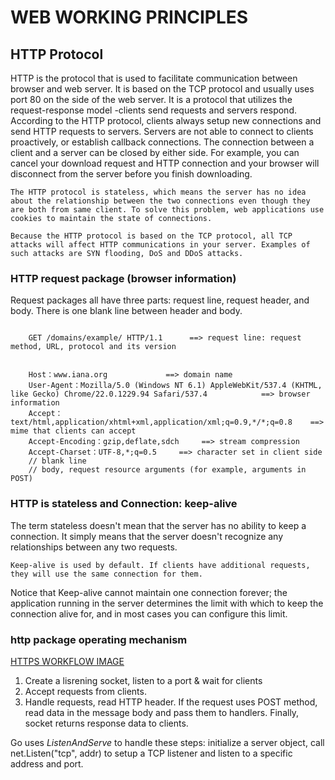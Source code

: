 # WEB WORKING PRINCIPLES

## HTTP Protocol

<p>
	HTTP is the protocol that is used to facilitate communication between browser and web server. It is based on the TCP protocol and usually uses port 80 on the side of the web server. It is a protocol that utilizes the request-response model -clients send requests and servers respond. According to the HTTP protocol, clients always setup new connections and send HTTP requests to servers.
	Servers are not able to connect to clients proactively, or establish callback connections. The connection between a client and a server can be closed by either side. For example, you can cancel your download request and HTTP connection and your browser will disconnect from the server before you finish downloading.
</p>

<p>

	The HTTP protocol is stateless, which means the server has no idea about the relationship between the two connections even though they are both from same client. To solve this problem, web applications use cookies to maintain the state of connections.

	Because the HTTP protocol is based on the TCP protocol, all TCP attacks will affect HTTP communications in your server. Examples of such attacks are SYN flooding, DoS and DDoS attacks.
</p>


### HTTP request package (browser information)

Request packages all have three parts: request line, request header, and body. There is one blank line between header and body.

<code>
	GET /domains/example/ HTTP/1.1      ==> request line: request method, URL, protocol and its version
	<br>
	Host：www.iana.org             ==> domain name
	User-Agent：Mozilla/5.0 (Windows NT 6.1) AppleWebKit/537.4 (KHTML, like Gecko) Chrome/22.0.1229.94 Safari/537.4            ==> browser information
	Accept：text/html,application/xhtml+xml,application/xml;q=0.9,*/*;q=0.8    ==> mime that clients can accept
	Accept-Encoding：gzip,deflate,sdch     ==> stream compression
	Accept-Charset：UTF-8,*;q=0.5     ==> character set in client side
	// blank line
	// body, request resource arguments (for example, arguments in POST)
</code>


### HTTP is stateless and Connection: keep-alive

<p>
	The term stateless doesn't mean that the server has no ability to keep a connection. It simply means that the server doesn't recognize any relationships between any two requests.

	Keep-alive is used by default. If clients have additional requests, they will use the same connection for them.

<p>
	Notice that Keep-alive cannot maintain one connection forever; the application running in the server determines the limit with which to keep the connection alive for, and in most cases you can configure this limit.
</p>

</p>

### http package operating mechanism

[HTTPS WORKFLOW IMAGE](https://astaxie.gitbooks.io/build-web-application-with-golang/content/en/images/3.3.http.png?raw=true)

<ol>
	<li> Create a lisrening socket, listen to a port & wait for clients </li>
	<li>Accept requests from clients.</li>
	<li>Handle requests, read HTTP header. If the request uses POST method, read data in the message body and pass them to handlers. Finally, socket returns response data to clients. </li>
</ol>

<p>
	Go uses <em>ListenAndServe</em> to handle these steps: initialize a server object, call net.Listen("tcp", addr) 	to setup a TCP listener and listen to a specific address and port.
</p>